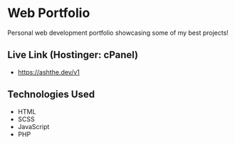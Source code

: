 # Web Portfolio

Personal web development portfolio showcasing some of my best projects!

## Live Link (Hostinger: cPanel)

-   https://ashthe.dev/v1

## Technologies Used

-   HTML
-   SCSS
-   JavaScript
-   PHP
